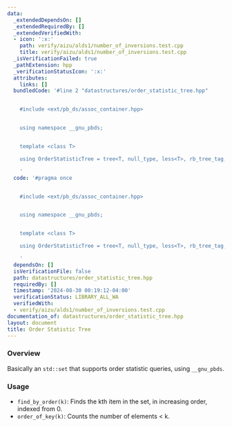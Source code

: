 ```yaml
---
data:
  _extendedDependsOn: []
  _extendedRequiredBy: []
  _extendedVerifiedWith:
  - icon: ':x:'
    path: verify/aizu/alds1/number_of_inversions.test.cpp
    title: verify/aizu/alds1/number_of_inversions.test.cpp
  _isVerificationFailed: true
  _pathExtension: hpp
  _verificationStatusIcon: ':x:'
  attributes:
    links: []
  bundledCode: '#line 2 "datastructures/order_statistic_tree.hpp"


    #include <ext/pb_ds/assoc_container.hpp>


    using namespace __gnu_pbds;


    template <class T>

    using OrderStatisticTree = tree<T, null_type, less<T>, rb_tree_tag, tree_order_statistics_node_update>;

    '
  code: '#pragma once


    #include <ext/pb_ds/assoc_container.hpp>


    using namespace __gnu_pbds;


    template <class T>

    using OrderStatisticTree = tree<T, null_type, less<T>, rb_tree_tag, tree_order_statistics_node_update>;

    '
  dependsOn: []
  isVerificationFile: false
  path: datastructures/order_statistic_tree.hpp
  requiredBy: []
  timestamp: '2024-08-30 00:19:12-04:00'
  verificationStatus: LIBRARY_ALL_WA
  verifiedWith:
  - verify/aizu/alds1/number_of_inversions.test.cpp
documentation_of: datastructures/order_statistic_tree.hpp
layout: document
title: Order Statistic Tree
---
```


### Overview

Basically an `std::set` that supports order statistic queries, using `__gnu_pbds`.

### Usage

* `find_by_order(k)`: Finds the kth item in the set, in increasing order, indexed from 0.
* `order_of_key(k)`: Counts the number of elements < k.